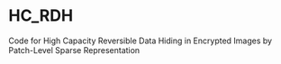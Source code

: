 # HC_RDH
Code for High Capacity Reversible Data Hiding in Encrypted Images by Patch-Level Sparse Representation
